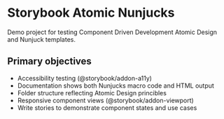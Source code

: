 # Storybook Atomic Nunjucks

Demo project for testing Component Driven Development Atomic Design and Nunjuck templates.

## Primary objectives

- Accessibility testing (@storybook/addon-a11y)
- Documentation shows both Nunjucks macro code and HTML output
- Folder structure reflecting Atomic Design princibles
- Responsive component views (@storybook/addon-viewport)
- Write stories to demonstrate component states and use cases
